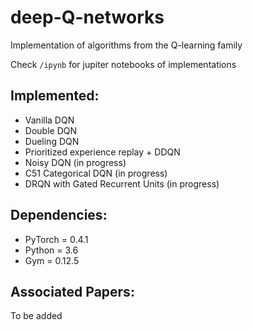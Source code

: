 # deep-Q-networks

Implementation of algorithms from the Q-learning family

Check `/ipynb` for jupiter notebooks of implementations

## Implemented:
- Vanilla DQN
- Double DQN
- Dueling DQN
- Prioritized experience replay + DDQN
- Noisy DQN (in progress)
- C51 Categorical DQN (in progress)
- DRQN with Gated Recurrent Units (in progress)

## Dependencies:
- PyTorch = 0.4.1
- Python  = 3.6
- Gym     = 0.12.5

## Associated Papers:
To be added


